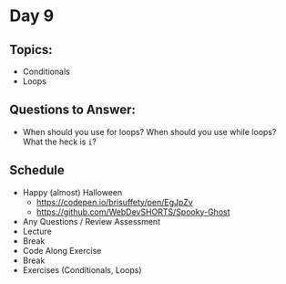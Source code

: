 # Day 9

## Topics:

- Conditionals
- Loops

## Questions to Answer:

- When should you use for loops? When should you use while loops? What the heck is `i`?

## Schedule

- Happy (almost) Halloween
  - https://codepen.io/brisuffety/pen/EgJpZv
  - https://github.com/WebDevSHORTS/Spooky-Ghost
- Any Questions / Review Assessment
- Lecture
- Break
- Code Along Exercise
- Break
- Exercises (Conditionals, Loops)
